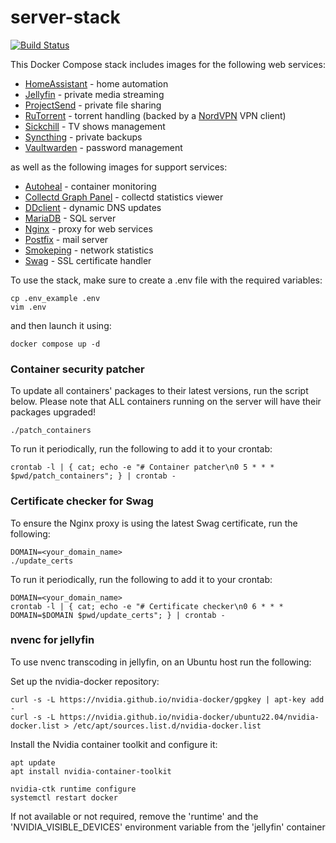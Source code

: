 # server-stack
[![Build Status](https://circleci.com/gh/pedbarbosa/server-stack.svg?style=shield)](https://app.circleci.com/pipelines/github/pedbarbosa/server-stack)

This Docker Compose stack includes images for the following web services:
  - [HomeAssistant](https://hub.docker.com/r/homeassistant/home-assistant) - home automation
  - [Jellyfin](https://hub.docker.com/r/linuxserver/jellyfin) - private media streaming
  - [ProjectSend](https://hub.docker.com/r/linuxserver/projectsend) - private file sharing
  - [RuTorrent](https://hub.docker.com/r/crazymax/rtorrent-rutorrent) - torrent handling (backed by a [NordVPN](https://hub.docker.com/r/bubuntux/nordlynx) VPN client)
  - [Sickchill](https://hub.docker.com/r/linuxserver/sickchill) - TV shows management
  - [Syncthing](https://hub.docker.com/r/linuxserver/syncthing) - private backups
  - [Vaultwarden](https://hub.docker.com/r/vaultwarden/server) - password management

as well as the following images for support services:
  - [Autoheal](https://hub.docker.com/r/willfarrell/autoheal) - container monitoring
  - [Collectd Graph Panel](https://hub.docker.com/r/pedbarbosa/docker-cgp) - collectd statistics viewer
  - [DDclient](https://hub.docker.com/r/linuxserver/ddclient) - dynamic DNS updates
  - [MariaDB](https://hub.docker.com/r/linuxserver/mariadb) - SQL server
  - [Nginx](https://hub.docker.com/_/nginx) - proxy for web services
  - [Postfix](https://hub.docker.com/r/pedbarbosa/postfix) - mail server
  - [Smokeping](https://hub.docker.com/r/linuxserver/smokeping) - network statistics
  - [Swag](https://hub.docker.com/r/linuxserver/swag) - SSL certificate handler

To use the stack, make sure to create a .env file with the required variables:

```
cp .env_example .env
vim .env
```

and then launch it using:

```
docker compose up -d
```

### Container security patcher

To update all containers' packages to their latest versions, run the script below. Please note that ALL containers running on the server will have their packages upgraded!

```
./patch_containers
```

To run it periodically, run the following to add it to your crontab:

```
crontab -l | { cat; echo -e "# Container patcher\n0 5 * * * $pwd/patch_containers"; } | crontab -
```

### Certificate checker for Swag

To ensure the Nginx proxy is using the latest Swag certificate, run the following:

```
DOMAIN=<your_domain_name>
./update_certs
```

To run it periodically, run the following to add it to your crontab:

```
DOMAIN=<your_domain_name>
crontab -l | { cat; echo -e "# Certificate checker\n0 6 * * * DOMAIN=$DOMAIN $pwd/update_certs"; } | crontab -
```

### nvenc for jellyfin

To use nvenc transcoding in jellyfin, on an Ubuntu host run the following:

Set up the nvidia-docker repository:

```
curl -s -L https://nvidia.github.io/nvidia-docker/gpgkey | apt-key add -
curl -s -L https://nvidia.github.io/nvidia-docker/ubuntu22.04/nvidia-docker.list > /etc/apt/sources.list.d/nvidia-docker.list
```

Install the Nvidia container toolkit and configure it:

```
apt update
apt install nvidia-container-toolkit

nvidia-ctk runtime configure
systemctl restart docker
```

If not available or not required, remove the 'runtime' and the 'NVIDIA_VISIBLE_DEVICES' environment variable from the 'jellyfin' container

